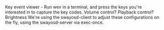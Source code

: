 Key event viewer -
  Run wev in a terminal, and press the keys you're interested in to capture the key codes.
Volume control? Playback control? Brightness
  We're using the swayosd-client to adjust these configurations on the fly, using the swayosd-server via exec-once.
